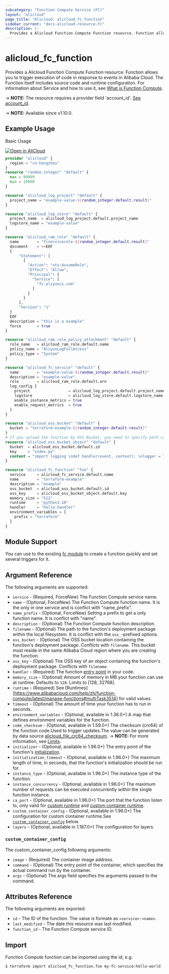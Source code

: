 ```yaml
---
subcategory: "Function Compute Service (FC)"
layout: "alicloud"
page_title: "Alicloud: alicloud_fc_function"
sidebar_current: "docs-alicloud-resource-fc"
description: |-
  Provides a Alicloud Function Compute Function resource. Function allows you to trigger execution of code in response to events in Alibaba Cloud. The Function itself includes source code and runtime configuration.
---
```


# alicloud_fc_function

Provides a Alicloud Function Compute Function resource. Function allows you to trigger execution of code in response to events in Alibaba Cloud. The Function itself includes source code and runtime configuration.
 For information about Service and how to use it, see [What is Function Compute](https://www.alibabacloud.com/help/en/fc/developer-reference/api-createfunction).

-> **NOTE:** The resource requires a provider field 'account_id'. [See account_id](https://www.terraform.io/docs/providers/alicloud/index.html#account_id).

-> **NOTE:** Available since v1.10.0.

## Example Usage

Basic Usage

<div style="display: block;margin-bottom: 40px;"><div class="oics-button" style="float: right;position: absolute;margin-bottom: 10px;">
  <a href="https://api.aliyun.com/terraform?resource=alicloud_fc_function&exampleId=845c1d41-b528-e598-35fd-2d8154569f4db35523af&activeTab=example&spm=docs.r.fc_function.0.845c1d41b5&intl_lang=EN_US" target="_blank">
    <img alt="Open in AliCloud" src="https://img.alicdn.com/imgextra/i1/O1CN01hjjqXv1uYUlY56FyX_!!6000000006049-55-tps-254-36.svg" style="max-height: 44px; max-width: 100%;">
  </a>
</div></div>

```terraform
provider "alicloud" {
  region = "cn-hangzhou"
}
resource "random_integer" "default" {
  max = 99999
  min = 10000
}

resource "alicloud_log_project" "default" {
  project_name = "example-value-${random_integer.default.result}"
}

resource "alicloud_log_store" "default" {
  project_name  = alicloud_log_project.default.project_name
  logstore_name = "example-value"
}

resource "alicloud_ram_role" "default" {
  name        = "fcservicerole-${random_integer.default.result}"
  document    = <<EOF
  {
      "Statement": [
        {
          "Action": "sts:AssumeRole",
          "Effect": "Allow",
          "Principal": {
            "Service": [
              "fc.aliyuncs.com"
            ]
          }
        }
      ],
      "Version": "1"
  }
  EOF
  description = "this is a example"
  force       = true
}

resource "alicloud_ram_role_policy_attachment" "default" {
  role_name   = alicloud_ram_role.default.name
  policy_name = "AliyunLogFullAccess"
  policy_type = "System"
}

resource "alicloud_fc_service" "default" {
  name        = "example-value-${random_integer.default.result}"
  description = "example-value"
  role        = alicloud_ram_role.default.arn
  log_config {
    project                 = alicloud_log_project.default.project_name
    logstore                = alicloud_log_store.default.logstore_name
    enable_instance_metrics = true
    enable_request_metrics  = true
  }
}

resource "alicloud_oss_bucket" "default" {
  bucket = "terraform-example-${random_integer.default.result}"
}
# If you upload the function by OSS Bucket, you need to specify path can't upload by content.
resource "alicloud_oss_bucket_object" "default" {
  bucket  = alicloud_oss_bucket.default.id
  key     = "index.py"
  content = "import logging \ndef handler(event, context): \nlogger = logging.getLogger() \nlogger.info('hello world') \nreturn 'hello world'"
}

resource "alicloud_fc_function" "foo" {
  service     = alicloud_fc_service.default.name
  name        = "terraform-example"
  description = "example"
  oss_bucket  = alicloud_oss_bucket.default.id
  oss_key     = alicloud_oss_bucket_object.default.key
  memory_size = "512"
  runtime     = "python3.10"
  handler     = "hello.handler"
  environment_variables = {
    prefix = "terraform"
  }
}
```

## Module Support

You can use to the existing [fc module](https://registry.terraform.io/modules/terraform-alicloud-modules/fc/alicloud) 
to create a function quickly and set several triggers for it.

## Argument Reference

The following arguments are supported:

* `service` - (Required, ForceNew) The Function Compute service name.
* `name` - (Optional, ForceNew) The Function Compute function name. It is the only in one service and is conflict with "name_prefix".
* `name_prefix` - (Optional, ForceNew) Setting a prefix to get a only function name. It is conflict with "name".
* `description` - (Optional) The Function Compute function description.
* `filename` - (Optional) The path to the function's deployment package within the local filesystem. It is conflict with the `oss_`-prefixed options.
* `oss_bucket` - (Optional) The OSS bucket location containing the function's deployment package. Conflicts with `filename`. This bucket must reside in the same Alibaba Cloud region where you are creating the function.
* `oss_key` - (Optional) The OSS key of an object containing the function's deployment package. Conflicts with `filename`.
* `handler` - (Required) The function [entry point](https://www.alibabacloud.com/help/doc-detail/157704.htm) in your code.
* `memory_size` - (Optional) Amount of memory in MB your function can use at runtime. Defaults to `128`. Limits to [128, 32768].
* `runtime` - (Required) See [Runtimes][https://www.alibabacloud.com/help/zh/function-compute/latest/manage-functions#multiTask3514] for valid values.
* `timeout` - (Optional) The amount of time your function has to run in seconds.
* `environment_variables` - (Optional, available in 1.36.0+) A map that defines environment variables for the function.
* `code_checksum` - (Optional, available in 1.59.0+) The checksum (crc64) of the function code.Used to trigger updates.The value can be generated by data source [alicloud_file_crc64_checksum](https://www.terraform.io/docs/providers/alicloud/d/file_crc64_checksum).
-> **NOTE:** For more information, see [Limits](https://www.alibabacloud.com/help/doc-detail/51907.htm).
* `initializer` - (Optional, available in 1.96.0+) The entry point of the function's [initialization](https://www.alibabacloud.com/help/doc-detail/157704.htm).
* `initialization_timeout` - (Optional, available in 1.96.0+) The maximum length of time, in seconds, that the function's initialization should be run for.
* `instance_type` - (Optional, available in 1.96.0+) The instance type of the function.
* `instance_concurrency` - (Optional, available in 1.96.0+) The maximum number of requests can be executed concurrently within the single function instance.
* `ca_port` - (Optional, available in 1.96.0+) The port that the function listen to, only valid for [custom runtime](https://www.alibabacloud.com/help/doc-detail/132044.htm) and [custom container runtime](https://www.alibabacloud.com/help/doc-detail/179368.htm).
* `custom_container_config` - (Optional, available in 1.96.0+) The configuration for custom container runtime.See [`custom_container_config`](#custom_container_config) below.
* `layers` - (Optional, available in 1.187.0+) The configuration for layers.


### `custom_container_config`

The custom_container_config following arguments:

* `image` - (Required) The container image address.
* `command` - (Optional) The entry point of the container, which specifies the actual command run by the container.
* `args` - (Optional) The args field specifies the arguments passed to the command.

## Attributes Reference

The following arguments are exported:

* `id` - The ID of the function. The value is formate as `<service>:<name>`.
* `last_modified` - The date this resource was last modified.
* `function_id` - The Function Compute service ID.

## Import

Function Compute function can be imported using the id, e.g.

```shell
$ terraform import alicloud_fc_function.foo my-fc-service:hello-world
```
